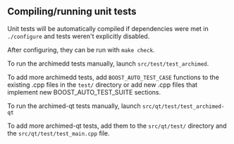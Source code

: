 Compiling/running unit tests
------------------------------------

Unit tests will be automatically compiled if dependencies were met in `./configure`
and tests weren't explicitly disabled.

After configuring, they can be run with `make check`.

To run the archimedd tests manually, launch `src/test/test_archimed`.

To add more archimedd tests, add `BOOST_AUTO_TEST_CASE` functions to the existing
.cpp files in the `test/` directory or add new .cpp files that
implement new BOOST_AUTO_TEST_SUITE sections.

To run the archimed-qt tests manually, launch `src/qt/test/test_archimed-qt`

To add more archimed-qt tests, add them to the `src/qt/test/` directory and
the `src/qt/test/test_main.cpp` file.

